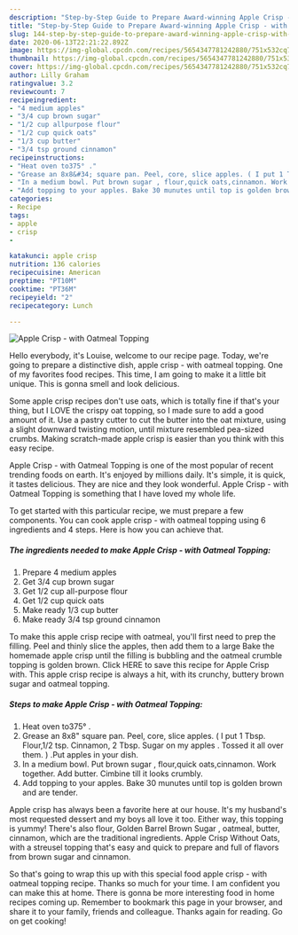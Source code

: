 ```yaml
---
description: "Step-by-Step Guide to Prepare Award-winning Apple Crisp - with Oatmeal Topping"
title: "Step-by-Step Guide to Prepare Award-winning Apple Crisp - with Oatmeal Topping"
slug: 144-step-by-step-guide-to-prepare-award-winning-apple-crisp-with-oatmeal-topping
date: 2020-06-13T22:21:22.892Z
image: https://img-global.cpcdn.com/recipes/5654347781242880/751x532cq70/apple-crisp-with-oatmeal-topping-recipe-main-photo.jpg
thumbnail: https://img-global.cpcdn.com/recipes/5654347781242880/751x532cq70/apple-crisp-with-oatmeal-topping-recipe-main-photo.jpg
cover: https://img-global.cpcdn.com/recipes/5654347781242880/751x532cq70/apple-crisp-with-oatmeal-topping-recipe-main-photo.jpg
author: Lilly Graham
ratingvalue: 3.2
reviewcount: 7
recipeingredient:
- "4 medium apples"
- "3/4 cup brown sugar"
- "1/2 cup allpurpose flour"
- "1/2 cup quick oats"
- "1/3 cup butter"
- "3/4 tsp ground cinnamon"
recipeinstructions:
- "Heat oven to375° ."
- "Grease an 8x8&#34; square pan. Peel, core, slice apples. ( I put 1 Tbsp. Flour,1/2 tsp. Cinnamon, 2 Tbsp. Sugar on my apples . Tossed it all over them. ) .Put apples in your dish."
- "In a medium bowl. Put brown sugar , flour,quick oats,cinnamon. Work together. Add butter. Cimbine till it looks crumbly."
- "Add topping to your apples. Bake 30 munutes until top is golden brown and are tender."
categories:
- Recipe
tags:
- apple
- crisp
- 

katakunci: apple crisp  
nutrition: 136 calories
recipecuisine: American
preptime: "PT10M"
cooktime: "PT36M"
recipeyield: "2"
recipecategory: Lunch

---
```



![Apple Crisp - with Oatmeal Topping](https://img-global.cpcdn.com/recipes/5654347781242880/751x532cq70/apple-crisp-with-oatmeal-topping-recipe-main-photo.jpg)

Hello everybody, it's Louise, welcome to our recipe page. Today, we're going to prepare a distinctive dish, apple crisp - with oatmeal topping. One of my favorites food recipes. This time, I am going to make it a little bit unique. This is gonna smell and look delicious.

Some apple crisp recipes don&#39;t use oats, which is totally fine if that&#39;s your thing, but I LOVE the crispy oat topping, so I made sure to add a good amount of it. Use a pastry cutter to cut the butter into the oat mixture, using a slight downward twisting motion, until mixture resembled pea-sized crumbs. Making scratch-made apple crisp is easier than you think with this easy recipe.

Apple Crisp - with Oatmeal Topping is one of the most popular of recent trending foods on earth. It's enjoyed by millions daily. It's simple, it is quick, it tastes delicious. They are nice and they look wonderful. Apple Crisp - with Oatmeal Topping is something that I have loved my whole life.


To get started with this particular recipe, we must prepare a few components. You can cook apple crisp - with oatmeal topping using 6 ingredients and 4 steps. Here is how you can achieve that.

##### The ingredients needed to make Apple Crisp - with Oatmeal Topping:

1. Prepare 4 medium apples
1. Get 3/4 cup brown sugar
1. Get 1/2 cup all-purpose flour
1. Get 1/2 cup quick oats
1. Make ready 1/3 cup butter
1. Make ready 3/4 tsp ground cinnamon


To make this apple crisp recipe with oatmeal, you&#39;ll first need to prep the filling. Peel and thinly slice the apples, then add them to a large Bake the homemade apple crisp until the filling is bubbling and the oatmeal crumble topping is golden brown. Click HERE to save this recipe for Apple Crisp with. This apple crisp recipe is always a hit, with its crunchy, buttery brown sugar and oatmeal topping. 

##### Steps to make Apple Crisp - with Oatmeal Topping:

1. Heat oven to375° .
1. Grease an 8x8&#34; square pan. Peel, core, slice apples. ( I put 1 Tbsp. Flour,1/2 tsp. Cinnamon, 2 Tbsp. Sugar on my apples . Tossed it all over them. ) .Put apples in your dish.
1. In a medium bowl. Put brown sugar , flour,quick oats,cinnamon. Work together. Add butter. Cimbine till it looks crumbly.
1. Add topping to your apples. Bake 30 munutes until top is golden brown and are tender.


Apple crisp has always been a favorite here at our house. It&#39;s my husband&#39;s most requested dessert and my boys all love it too. Either way, this topping is yummy! There&#39;s also flour, Golden Barrel Brown Sugar , oatmeal, butter, cinnamon, which are the traditional ingredients. Apple Crisp Without Oats, with a streusel topping that&#39;s easy and quick to prepare and full of flavors from brown sugar and cinnamon. 

So that's going to wrap this up with this special food apple crisp - with oatmeal topping recipe. Thanks so much for your time. I am confident you can make this at home. There is gonna be more interesting food in home recipes coming up. Remember to bookmark this page in your browser, and share it to your family, friends and colleague. Thanks again for reading. Go on get cooking!
